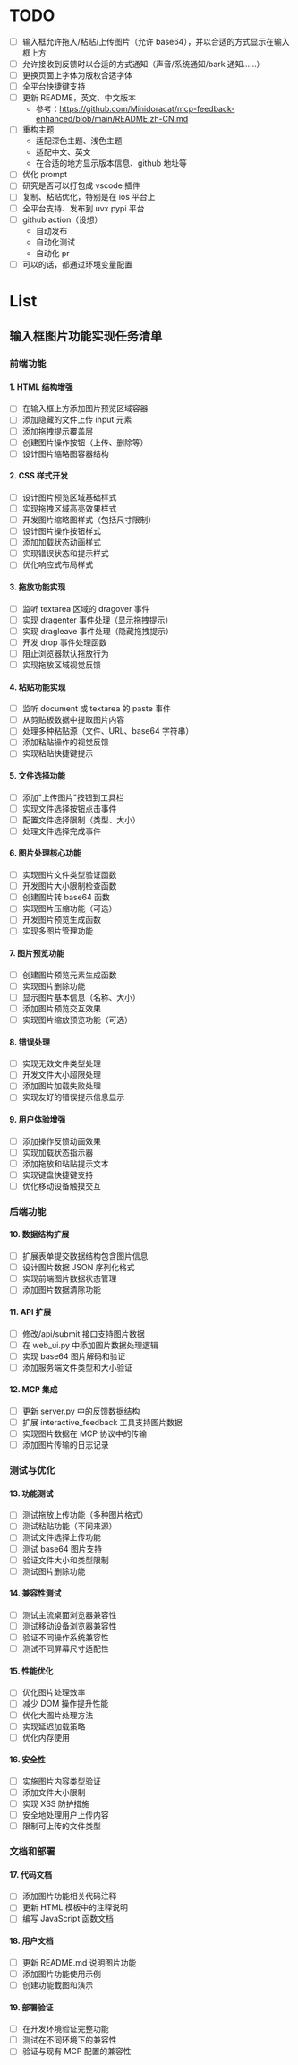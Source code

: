 # TODO

- [ ] 输入框允许拖入/粘贴/上传图片（允许 base64），并以合适的方式显示在输入框上方
- [ ] 允许接收到反馈时以合适的方式通知（声音/系统通知/bark 通知……）
- [ ] 更换页面上字体为版权合适字体
- [ ] 全平台快捷键支持
- [ ] 更新 README，英文、中文版本
  - 参考：https://github.com/Minidoracat/mcp-feedback-enhanced/blob/main/README.zh-CN.md
- [ ] 重构主题
  - 适配深色主题、浅色主题
  - 适配中文、英文
  - 在合适的地方显示版本信息、github 地址等
- [ ] 优化 prompt
- [ ] 研究是否可以打包成 vscode 插件
- [ ] 复制、粘贴优化，特别是在 ios 平台上
- [ ] 全平台支持、发布到 uvx pypi 平台
- [ ] github action（设想）
  - 自动发布
  - 自动化测试
  - 自动化 pr
- [ ] 可以的话，都通过环境变量配置

# List

## 输入框图片功能实现任务清单

### 前端功能

#### 1. HTML 结构增强

- [ ] 在输入框上方添加图片预览区域容器
- [ ] 添加隐藏的文件上传 input 元素
- [ ] 添加拖拽提示覆盖层
- [ ] 创建图片操作按钮（上传、删除等）
- [ ] 设计图片缩略图容器结构

#### 2. CSS 样式开发

- [ ] 设计图片预览区域基础样式
- [ ] 实现拖拽区域高亮效果样式
- [ ] 开发图片缩略图样式（包括尺寸限制）
- [ ] 设计图片操作按钮样式
- [ ] 添加加载状态动画样式
- [ ] 实现错误状态和提示样式
- [ ] 优化响应式布局样式

#### 3. 拖放功能实现

- [ ] 监听 textarea 区域的 dragover 事件
- [ ] 实现 dragenter 事件处理（显示拖拽提示）
- [ ] 实现 dragleave 事件处理（隐藏拖拽提示）
- [ ] 开发 drop 事件处理函数
- [ ] 阻止浏览器默认拖放行为
- [ ] 实现拖放区域视觉反馈

#### 4. 粘贴功能实现

- [ ] 监听 document 或 textarea 的 paste 事件
- [ ] 从剪贴板数据中提取图片内容
- [ ] 处理多种粘贴源（文件、URL、base64 字符串）
- [ ] 添加粘贴操作的视觉反馈
- [ ] 实现粘贴快捷键提示

#### 5. 文件选择功能

- [ ] 添加"上传图片"按钮到工具栏
- [ ] 实现文件选择按钮点击事件
- [ ] 配置文件选择限制（类型、大小）
- [ ] 处理文件选择完成事件

#### 6. 图片处理核心功能

- [ ] 实现图片文件类型验证函数
- [ ] 开发图片大小限制检查函数
- [ ] 创建图片转 base64 函数
- [ ] 实现图片压缩功能（可选）
- [ ] 开发图片预览生成函数
- [ ] 实现多图片管理功能

#### 7. 图片预览功能

- [ ] 创建图片预览元素生成函数
- [ ] 实现图片删除功能
- [ ] 显示图片基本信息（名称、大小）
- [ ] 添加图片预览交互效果
- [ ] 实现图片缩放预览功能（可选）

#### 8. 错误处理

- [ ] 实现无效文件类型处理
- [ ] 开发文件大小超限处理
- [ ] 添加图片加载失败处理
- [ ] 实现友好的错误提示信息显示

#### 9. 用户体验增强

- [ ] 添加操作反馈动画效果
- [ ] 实现加载状态指示器
- [ ] 添加拖放和粘贴提示文本
- [ ] 实现键盘快捷键支持
- [ ] 优化移动设备触摸交互

### 后端功能

#### 10. 数据结构扩展

- [ ] 扩展表单提交数据结构包含图片信息
- [ ] 设计图片数据 JSON 序列化格式
- [ ] 实现前端图片数据状态管理
- [ ] 添加图片数据清除功能

#### 11. API 扩展

- [ ] 修改/api/submit 接口支持图片数据
- [ ] 在 web_ui.py 中添加图片数据处理逻辑
- [ ] 实现 base64 图片解码和验证
- [ ] 添加服务端文件类型和大小验证

#### 12. MCP 集成

- [ ] 更新 server.py 中的反馈数据结构
- [ ] 扩展 interactive_feedback 工具支持图片数据
- [ ] 实现图片数据在 MCP 协议中的传输
- [ ] 添加图片传输的日志记录

### 测试与优化

#### 13. 功能测试

- [ ] 测试拖放上传功能（多种图片格式）
- [ ] 测试粘贴功能（不同来源）
- [ ] 测试文件选择上传功能
- [ ] 测试 base64 图片支持
- [ ] 验证文件大小和类型限制
- [ ] 测试图片删除功能

#### 14. 兼容性测试

- [ ] 测试主流桌面浏览器兼容性
- [ ] 测试移动设备浏览器兼容性
- [ ] 验证不同操作系统兼容性
- [ ] 测试不同屏幕尺寸适配性

#### 15. 性能优化

- [ ] 优化图片处理效率
- [ ] 减少 DOM 操作提升性能
- [ ] 优化大图片处理方法
- [ ] 实现延迟加载策略
- [ ] 优化内存使用

#### 16. 安全性

- [ ] 实施图片内容类型验证
- [ ] 添加文件大小限制
- [ ] 实现 XSS 防护措施
- [ ] 安全地处理用户上传内容
- [ ] 限制可上传的文件类型

### 文档和部署

#### 17. 代码文档

- [ ] 添加图片功能相关代码注释
- [ ] 更新 HTML 模板中的注释说明
- [ ] 编写 JavaScript 函数文档

#### 18. 用户文档

- [ ] 更新 README.md 说明图片功能
- [ ] 添加图片功能使用示例
- [ ] 创建功能截图和演示

#### 19. 部署验证

- [ ] 在开发环境验证完整功能
- [ ] 测试在不同环境下的兼容性
- [ ] 验证与现有 MCP 配置的兼容性
